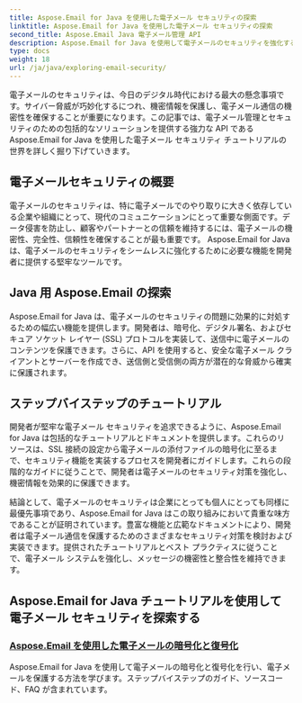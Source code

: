 ```yaml
---
title: Aspose.Email for Java を使用した電子メール セキュリティの探索
linktitle: Aspose.Email for Java を使用した電子メール セキュリティの探索
second_title: Aspose.Email Java 電子メール管理 API
description: Aspose.Email for Java を使用して電子メールのセキュリティを強化する方法を説明します。ステップバイステップのチュートリアルとベスト プラクティスをご覧ください。
type: docs
weight: 18
url: /ja/java/exploring-email-security/
---
```


電子メールのセキュリティは、今日のデジタル時代における最大の懸念事項です。サイバー脅威が巧妙化するにつれ、機密情報を保護し、電子メール通信の機密性を確保することが重要になります。この記事では、電子メール管理とセキュリティのための包括的なソリューションを提供する強力な API である Aspose.Email for Java を使用した電子メール セキュリティ チュートリアルの世界を詳しく掘り下げていきます。

## 電子メールセキュリティの概要

電子メールのセキュリティは、特に電子メールでのやり取りに大きく依存している企業や組織にとって、現代のコミュニケーションにとって重要な側面です。データ侵害を防止し、顧客やパートナーとの信頼を維持するには、電子メールの機密性、完全性、信頼性を確保することが最も重要です。 Aspose.Email for Java は、電子メールのセキュリティをシームレスに強化するために必要な機能を開発者に提供する堅牢なツールです。

## Java 用 Aspose.Email の探索

Aspose.Email for Java は、電子メールのセキュリティの問題に効果的に対処するための幅広い機能を提供します。開発者は、暗号化、デジタル署名、およびセキュア ソケット レイヤー (SSL) プロトコルを実装して、送信中に電子メールのコンテンツを保護できます。さらに、API を使用すると、安全な電子メール クライアントとサーバーを作成でき、送信側と受信側の両方が潜在的な脅威から確実に保護されます。

## ステップバイステップのチュートリアル

開発者が堅牢な電子メール セキュリティを追求できるように、Aspose.Email for Java は包括的なチュートリアルとドキュメントを提供します。これらのリソースは、SSL 接続の設定から電子メールの添付ファイルの暗号化に至るまで、セキュリティ機能を実装するプロセスを開発者にガイドします。これらの段階的なガイドに従うことで、開発者は電子メールのセキュリティ対策を強化し、機密情報を効果的に保護できます。

結論として、電子メールのセキュリティは企業にとっても個人にとっても同様に最優先事項であり、Aspose.Email for Java はこの取り組みにおいて貴重な味方であることが証明されています。豊富な機能と広範なドキュメントにより、開発者は電子メール通信を保護するためのさまざまなセキュリティ対策を検討および実装できます。提供されたチュートリアルとベスト プラクティスに従うことで、電子メール システムを強化し、メッセージの機密性と整合性を維持できます。

## Aspose.Email for Java チュートリアルを使用して電子メール セキュリティを探索する
### [Aspose.Email を使用した電子メールの暗号化と復号化](./email-encryption-and-decryption/)
Aspose.Email for Java を使用して電子メールの暗号化と復号化を行い、電子メールを保護する方法を学びます。ステップバイステップのガイド、ソースコード、FAQ が含まれています。
